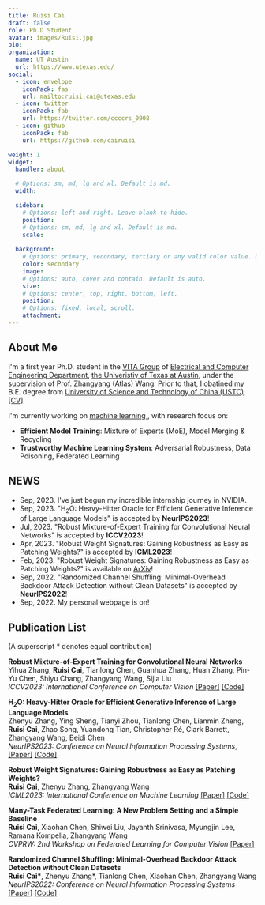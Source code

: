 ```yaml
---
title: Ruisi Cai
draft: false
role: Ph.D Student
avatar: images/Ruisi.jpg
bio: 
organization:
  name: UT Austin
  url: https://www.utexas.edu/
social:
  - icon: envelope
    iconPack: fas
    url: mailto:ruisi.cai@utexas.edu
  - icon: twitter
    iconPack: fab
    url: https://twitter.com/ccccrs_0908
  - icon: github
    iconPack: fab
    url: https://github.com/cairuisi

weight: 1
widget:
  handler: about

  # Options: sm, md, lg and xl. Default is md.
  width:

  sidebar:
    # Options: left and right. Leave blank to hide.
    position:
    # Options: sm, md, lg and xl. Default is md.
    scale:
  
  background:
    # Options: primary, secondary, tertiary or any valid color value. Default is primary.
    color: secondary
    image:
    # Options: auto, cover and contain. Default is auto.
    size:
    # Options: center, top, right, bottom, left.
    position:
    # Options: fixed, local, scroll.
    attachment: 
---
```


## About Me

I'm a first year Ph.D. student in the [VITA Group](https://vita-group.github.io/) of [Electrical and Computer Engineering Department](https://www.ece.utexas.edu/), [the Univeristiy of Texas at Austin](https://www.utexas.edu/), under the supervision of Prof. Zhangyang (Atlas) Wang. Prior to that, I obatined my B.E. degree from [University of Science and Technology of China (USTC)](http://en.ustc.edu.cn/). [[CV]](https://drive.google.com/file/d/1jDtj22gmze4FW69HvT2HnUB8u0Htea0_/view?usp=sharing)

I'm currently working on <u>machine learning </u>, with research focus on: 
* **Efficient Model Training**: Mixture of Experts (MoE), Model Merging & Recycling
* **Trustworthy Machine Learning System**: Adversarial Robustness, Data Poisoning, Federated Learning

## NEWS
* Sep, 2023. I've just begun my incredible internship journey in NVIDIA.
* Sep, 2023. "$\mathrm{H_2O}$: Heavy-Hitter Oracle for Efficient Generative Inference of Large Language Models" is accepted by **NeurIPS2023**!
* Jul, 2023. "Robust Mixture-of-Expert Training for Convolutional Neural Networks" is accepted by **ICCV2023**!
* Apr, 2023. "Robust Weight Signatures: Gaining Robustness as Easy as Patching Weights?" is accepted by **ICML2023**!
* Feb, 2023. "Robust Weight Signatures: Gaining Robustness as Easy as Patching Weights?" is available on [ArXiv](https://arxiv.org/abs/2302.12480)!
* Sep, 2022. "Randomized Channel Shuffling: Minimal-Overhead Backdoor Attack Detection without Clean Datasets" is accepted by **NeurIPS2022**!
* Sep, 2022. My personal webpage is on!

## Publication List
(A superscript * denotes equal contribution)

**Robust Mixture-of-Expert Training for Convolutional Neural Networks**  
Yihua Zhang, **Ruisi Cai**, Tianlong Chen, Guanhua Zhang, Huan Zhang, Pin-Yu Chen, Shiyu Chang, Zhangyang Wang, Sijia Liu  
*ICCV2023: International Conference on Computer Vision* [\[Paper\]](https://openaccess.thecvf.com/content/ICCV2023/papers/Zhang_Robust_Mixture-of-Expert_Training_for_Convolutional_Neural_Networks_ICCV_2023_paper.pdf) [\[Code\]](https://github.com/optml-group/robust-moe-cnn)

**$\mathrm{H_2O}$: Heavy-Hitter Oracle for Efficient Generative Inference of Large Language Models**   
Zhenyu Zhang, Ying Sheng, Tianyi Zhou, Tianlong Chen, Lianmin Zheng, **Ruisi Cai**, Zhao Song, Yuandong Tian, Christopher Ré, Clark Barrett, Zhangyang Wang, Beidi Chen  
*NeurIPS2023: Conference on Neural Information Processing Systems*, [\[Paper\]](https://arxiv.org/pdf/2306.14048.pdf) [\[Code\]](https://github.com/FMInference/H2O)

**Robust Weight Signatures: Gaining Robustness as Easy as Patching Weights?**  
**Ruisi Cai**, Zhenyu Zhang, Zhangyang Wang  
*ICML2023: International Conference on Machine Learning* [\[Paper\]](https://arxiv.org/pdf/2302.12480) [\[Code\]](https://github.com/VITA-Group/Robust_Weight_Signatures)

**Many-Task Federated Learning: A New Problem Setting and a Simple Baseline**  
**Ruisi Cai**, Xiaohan Chen, Shiwei Liu, Jayanth Srinivasa, Myungjin Lee, Ramana Kompella, Zhangyang Wang  
*CVPRW: 2nd Workshop on Federated Learning for Computer Vision* [\[Paper\]](https://openaccess.thecvf.com/content/CVPR2023W/FedVision/papers/Cai_Many-Task_Federated_Learning_A_New_Problem_Setting_and_a_Simple_CVPRW_2023_paper.pdf)

**Randomized Channel Shuffling: Minimal-Overhead Backdoor Attack Detection without Clean Datasets**  
**Ruisi Cai\***, Zhenyu Zhang\*, Tianlong Chen, Xiaohan Chen, Zhangyang Wang  
*NeurIPS2022: Conference on Neural Information Processing Systems* [\[Paper\]](https://proceedings.neurips.cc/paper_files/paper/2022/file/db1d5c63576587fc1d40d33a75190c71-Paper-Conference.pdf) [\[Code\]](https://github.com/VITA-Group/Random-Shuffling-BackdoorDetect)
